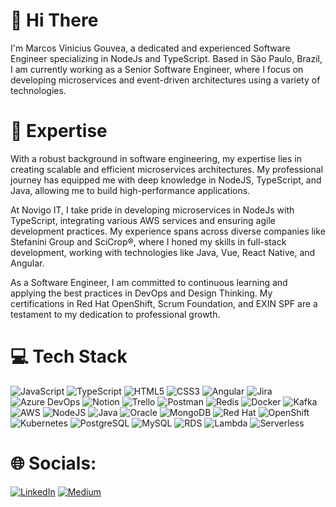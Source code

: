 
# 👋 Hi There

I'm Marcos Vinicius Gouvea, a dedicated and experienced Software Engineer specializing in NodeJs and TypeScript. Based in São Paulo, Brazil, I am currently working as a Senior Software Engineer, where I focus on developing microservices and event-driven architectures using a variety of technologies.


# 🚀 Expertise

With a robust background in software engineering, my expertise lies in creating scalable and efficient microservices architectures. My professional journey has equipped me with deep knowledge in NodeJS, TypeScript, and Java, allowing me to build high-performance applications.

At Novigo IT, I take pride in developing microservices in NodeJs with TypeScript, integrating various AWS services and ensuring agile development practices. My experience spans across diverse companies like Stefanini Group and SciCrop®, where I honed my skills in full-stack development, working with technologies like Java, Vue, React Native, and Angular.

As a Software Engineer, I am committed to continuous learning and applying the best practices in DevOps and Design Thinking. My certifications in Red Hat OpenShift, Scrum Foundation, and EXIN SPF are a testament to my dedication to professional growth.

# 💻 Tech Stack

![JavaScript](https://img.shields.io/badge/javascript-%23323330.svg?style=for-the-badge&logo=javascript&logoColor=%23F7DF1E)
![TypeScript](https://img.shields.io/badge/typescript-%23007ACC.svg?style=for-the-badge&logo=typescript&logoColor=white)
![HTML5](https://img.shields.io/badge/html5-%23E34F26.svg?style=for-the-badge&logo=html5&logoColor=white)
![CSS3](https://img.shields.io/badge/css3-%231572B6.svg?style=for-the-badge&logo=css3&logoColor=white)
![Angular](https://img.shields.io/badge/angular-%23DD0031.svg?style=for-the-badge&logo=angular&logoColor=white)
![Jira](https://img.shields.io/badge/jira-%230A0FFF.svg?style=for-the-badge&logo=jira&logoColor=white)
![Azure DevOps](https://img.shields.io/badge/Azure_DevOps-%230078D4.svg?style=for-the-badge&logo=azure-devops&logoColor=white)
![Notion](https://img.shields.io/badge/Notion-%23000000.svg?style=for-the-badge&logo=notion&logoColor=white)
![Trello](https://img.shields.io/badge/Trello-%23026AA7.svg?style=for-the-badge&logo=Trello&logoColor=white)
![Postman](https://img.shields.io/badge/Postman-FF6C37?style=for-the-badge&logo=postman&logoColor=white)
![Redis](https://img.shields.io/badge/redis-%23DD0031.svg?style=for-the-badge&logo=redis&logoColor=white)
![Docker](https://img.shields.io/badge/docker-%232496ED.svg?style=for-the-badge&logo=docker&logoColor=white)
![Kafka](https://img.shields.io/badge/kafka-%23231F20.svg?style=for-the-badge&logo=apachekafka&logoColor=white)
![AWS](https://img.shields.io/badge/AWS-%23FF9900.svg?style=for-the-badge&logo=amazon-aws&logoColor=white)
![NodeJS](https://img.shields.io/badge/node.js-%23339933.svg?style=for-the-badge&logo=nodedotjs&logoColor=white)
![Java](https://img.shields.io/badge/java-%23ED8B00.svg?style=for-the-badge&logo=java&logoColor=white)
![Oracle](https://img.shields.io/badge/Oracle-F80000?style=for-the-badge&logo=Oracle&logoColor=white)
![MongoDB](https://img.shields.io/badge/MongoDB-%2347A248.svg?style=for-the-badge&logo=mongodb&logoColor=white)
![Red Hat](https://img.shields.io/badge/Red_Hat-%23EE0000.svg?style=for-the-badge&logo=redhat&logoColor=white)
![OpenShift](https://img.shields.io/badge/OpenShift-%23EE0000.svg?style=for-the-badge&logo=openshift&logoColor=white)
![Kubernetes](https://img.shields.io/badge/kubernetes-%23326CE5.svg?style=for-the-badge&logo=kubernetes&logoColor=white)
![PostgreSQL](https://img.shields.io/badge/PostgreSQL-%23316192.svg?style=for-the-badge&logo=postgresql&logoColor=white)
![MySQL](https://img.shields.io/badge/mysql-%234479A1.svg?style=for-the-badge&logo=mysql&logoColor=white)
![RDS](https://img.shields.io/badge/AWS_RDS-%23FF9900.svg?style=for-the-badge&logo=amazon-aws&logoColor=white)
![Lambda](https://img.shields.io/badge/AWS_Lambda-%23FF9900.svg?style=for-the-badge&logo=amazon-aws&logoColor=white)
![Serverless](https://img.shields.io/badge/serverless-%23FD5750.svg?style=for-the-badge&logo=serverless&logoColor=white)


# 🌐 Socials:

[![LinkedIn](https://img.shields.io/badge/LinkedIn-%230077B5.svg?logo=linkedin&logoColor=white)](https://www.linkedin.com/in/mvsg) 
[![Medium](https://img.shields.io/badge/medium-%23000000.svg?style=for-the-badge&logo=medium&logoColor=white)](https://medium.com/@mvsg)

